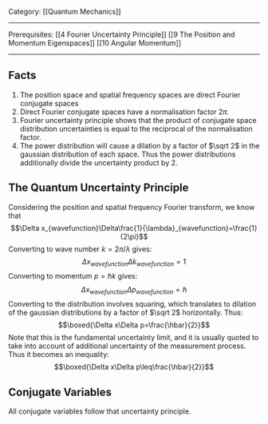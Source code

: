 Category: [[Quantum Mechanics]] 
___
Prerequisites: [[4 Fourier Uncertainty Principle]] [[9 The Position and Momentum Eigenspaces]] [[10 Angular Momentum]]
___
## Facts
1. The position space and spatial frequency spaces are direct Fourier conjugate spaces
2. Direct Fourier conjugate spaces have a normalisation factor $2\pi$.
3. Fourier uncertainty principle shows that the product of conjugate space distribution uncertainties is equal to the reciprocal of the normalisation factor. 
4. The power distribution will cause a dilation by a factor of $\sqrt 2$ in the gaussian distribution of each space. Thus the power distributions additionally divide the uncertainty product by 2. 
## The Quantum Uncertainty Principle
Considering the position and spatial frequency Fourier transform, we know that 
$$\Delta x_{wavefunction}\Delta\frac{1}{\lambda}_{wavefunction}=\frac{1}{2\pi}$$
Converting to wave number $k=2\pi/\lambda$ gives: 
$$\Delta x_{wavefunction}\Delta k_{wavefunction}=1$$
Converting to momentum $p=\hbar k$ gives: 
$$\Delta x_{wavefunction}\Delta p_{wavefunction}=\hbar$$
Converting to the distribution involves squaring, which translates to dilation of the gaussian distributions by a factor of $\sqrt 2$ horizontally. Thus:
$$\boxed{\Delta x\Delta p=\frac{\hbar}{2}}$$
Note that this is the fundamental uncertainty limit, and it is usually quoted to take into account of additional uncertainty of the measurement process. Thus it becomes an inequality:
$$\boxed{\Delta x\Delta p\leq\frac{\hbar}{2}}$$
## Conjugate Variables
All conjugate variables follow that uncertainty principle. 
